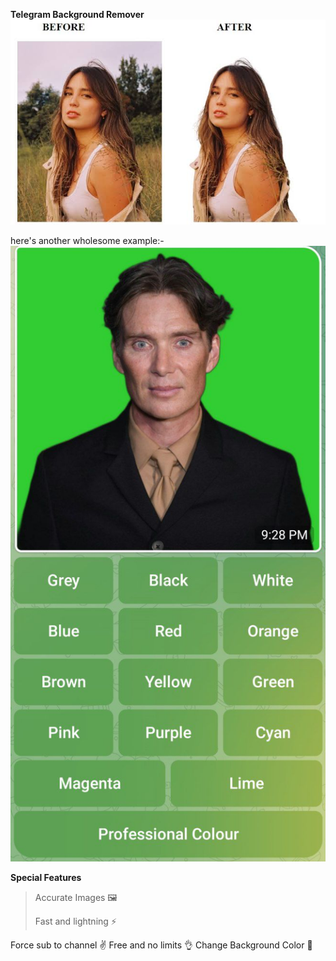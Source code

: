    **Telegram Background Remover**
![Example](./images/example.png)

here's another wholesome example:- 
![Example](./images/example1.png)

**Special Features**
> Accurate Images 🖼
> 
>Fast and lightning ⚡

Force sub to channel ✌
Free and no limits 👌
Change Background Color 🎨
